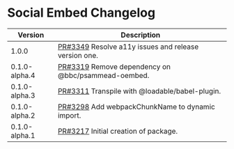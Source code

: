 # Social Embed Changelog

| Version       | Description                                                                                       |
| ------------- | ------------------------------------------------------------------------------------------------- |
| 1.0.0         | [PR#3349](https://github.com/bbc/psammead/pull/3349) Resolve a11y issues and release version one. |
| 0.1.0-alpha.4 | [PR#3319](https://github.com/bbc/psammead/pull/3319) Remove dependency on @bbc/psammead-oembed.   |
| 0.1.0-alpha.3 | [PR#3311](https://github.com/bbc/psammead/pull/3311) Transpile with @loadable/babel-plugin.       |
| 0.1.0-alpha.2 | [PR#3298](https://github.com/bbc/psammead/pull/3298) Add webpackChunkName to dynamic import.      |
| 0.1.0-alpha.1 | [PR#3217](https://github.com/bbc/psammead/pull/3217) Initial creation of package.                 |
